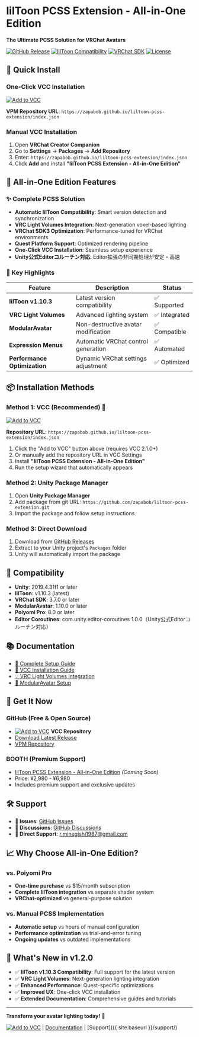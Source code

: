 # lilToon PCSS Extension - All-in-One Edition

**The Ultimate PCSS Solution for VRChat Avatars**

[![GitHub Release](https://img.shields.io/github/v/release/zapabob/liltoon-pcss-extension?style=for-the-badge&logo=github)](https://github.com/zapabob/liltoon-pcss-extension/releases)
[![lilToon Compatibility](https://img.shields.io/badge/lilToon-v1.10.3-blue?style=for-the-badge&logo=unity)](https://github.com/lilxyzw/lilToon)
[![VRChat SDK](https://img.shields.io/badge/VRChat%20SDK-3.7.0-green?style=for-the-badge&logo=vrchat)](https://vrchat.com/)
[![License](https://img.shields.io/badge/License-MIT-yellow?style=for-the-badge)](https://opensource.org/licenses/MIT)

## 🚀 Quick Install

### One-Click VCC Installation
[![Add to VCC](https://img.shields.io/badge/Add%20to%20VCC-One%20Click%20Install-blue?style=for-the-badge&logo=vrchat)](https://zapabob.github.io/liltoon-pcss-extension/vcc-add-repo.html)

**VPM Repository URL**: `https://zapabob.github.io/liltoon-pcss-extension/index.json`

### Manual VCC Installation
1. Open **VRChat Creator Companion**
2. Go to **Settings** → **Packages** → **Add Repository**
3. Enter: `https://zapabob.github.io/liltoon-pcss-extension/index.json`
4. Click **Add** and install **"lilToon PCSS Extension - All-in-One Edition"**

## 🎉 All-in-One Edition Features

### ✨ Complete PCSS Solution
- **Automatic lilToon Compatibility**: Smart version detection and synchronization
- **VRC Light Volumes Integration**: Next-generation voxel-based lighting
- **VRChat SDK3 Optimization**: Performance-tuned for VRChat environments
- **Quest Platform Support**: Optimized rendering pipeline
- **One-Click VCC Installation**: Seamless setup experience
- **Unity公式Editorコルーチン対応**: Editor拡張の非同期処理が安定・高速

### 🚀 Key Highlights

| Feature | Description | Status |
|---------|-------------|--------|
| **lilToon v1.10.3** | Latest version compatibility | ✅ Supported |
| **VRC Light Volumes** | Advanced lighting system | ✅ Integrated |
| **ModularAvatar** | Non-destructive avatar modification | ✅ Compatible |
| **Expression Menus** | Automatic VRChat control generation | ✅ Automated |
| **Performance Optimization** | Dynamic VRChat settings adjustment | ✅ Optimized |

## 📦 Installation Methods

### Method 1: VCC (Recommended) 🌟
[![Add to VCC](https://img.shields.io/badge/Add%20to%20VCC-Recommended-blue?style=for-the-badge&logo=vrchat)](vcc://vpm/addRepo?url=https%3A%2F%2Fzapabob.github.io%2Fliltoon-pcss-extension%2Findex.json)

**Repository URL**: `https://zapabob.github.io/liltoon-pcss-extension/index.json`

1. Click the "Add to VCC" button above (requires VCC 2.1.0+)
2. Or manually add the repository URL in VCC Settings
3. Install **"lilToon PCSS Extension - All-in-One Edition"**
4. Run the setup wizard that automatically appears

### Method 2: Unity Package Manager
1. Open **Unity Package Manager**
2. Add package from git URL: `https://github.com/zapabob/liltoon-pcss-extension.git`
3. Import the package and follow setup instructions

### Method 3: Direct Download
1. Download from [GitHub Releases](https://github.com/zapabob/liltoon-pcss-extension/releases)
2. Extract to your Unity project's `Packages` folder
3. Unity will automatically import the package

## 🎯 Compatibility

- **Unity**: 2019.4.31f1 or later
- **lilToon**: v1.10.3 (latest)
- **VRChat SDK**: 3.7.0 or later
- **ModularAvatar**: 1.10.0 or later
- **Poiyomi Pro**: 8.0 or later
- **Editor Coroutines**: com.unity.editor-coroutines 1.0.0（Unity公式Editorコルーチン対応）

## 📚 Documentation

- [📖 Complete Setup Guide](https://github.com/zapabob/liltoon-pcss-extension/blob/main/README.md)
- [🔧 VCC Installation Guide](https://github.com/zapabob/liltoon-pcss-extension/blob/main/VCC_Setup_Guide.md)
- [💡 VRC Light Volumes Integration](https://github.com/zapabob/liltoon-pcss-extension/blob/main/VRC_Light_Volumes_Integration_Guide.md)
- [🤖 ModularAvatar Setup](https://github.com/zapabob/liltoon-pcss-extension/blob/main/PCSS_ModularAvatar_Guide.md)

## 🛒 Get It Now

### GitHub (Free & Open Source)
- [![Add to VCC](https://img.shields.io/badge/Add%20to%20VCC-Free-blue?style=flat-square&logo=vrchat)](vcc://vpm/addRepo?url=https%3A%2F%2Fzapabob.github.io%2Fliltoon-pcss-extension%2Findex.json) **VCC Repository**
- [Download Latest Release](https://github.com/zapabob/liltoon-pcss-extension/releases/latest)
- [VPM Repository](https://zapabob.github.io/liltoon-pcss-extension/)

### BOOTH (Premium Support)
- [lilToon PCSS Extension - All-in-One Edition](https://booth.pm/) *(Coming Soon)*
- Price: ¥2,980 - ¥6,980
- Includes premium support and exclusive updates

## 🛠️ Support

- **🐛 Issues**: [GitHub Issues](https://github.com/zapabob/liltoon-pcss-extension/issues)
- **💬 Discussions**: [GitHub Discussions](https://github.com/zapabob/liltoon-pcss-extension/discussions)
- **📧 Direct Support**: r.minegishi1987@gmail.com

## 📈 Why Choose All-in-One Edition?

### vs. Poiyomi Pro
- **One-time purchase** vs $15/month subscription
- **Complete lilToon integration** vs separate shader system
- **VRChat-optimized** vs general-purpose solution

### vs. Manual PCSS Implementation
- **Automatic setup** vs hours of manual configuration
- **Performance optimization** vs trial-and-error tuning
- **Ongoing updates** vs outdated implementations

## 🎊 What's New in v1.2.0

- ✅ **lilToon v1.10.3 Compatibility**: Full support for the latest version
- ✅ **VRC Light Volumes**: Next-generation lighting integration
- ✅ **Enhanced Performance**: Quest-specific optimizations
- ✅ **Improved UX**: One-click VCC installation
- ✅ **Extended Documentation**: Comprehensive guides and tutorials

---

**Transform your avatar lighting today!** 🌟

[![Add to VCC](https://img.shields.io/badge/Add%20to%20VCC-Get%20Started-blue?style=for-the-badge&logo=vrchat)](vcc://vpm/addRepo?url=https%3A%2F%2Fzapabob.github.io%2Fliltoon-pcss-extension%2Findex.json) | [Documentation](https://github.com/zapabob/liltoon-pcss-extension/blob/main/README.md) | [Support]({{ site.baseurl }}/support/) 
